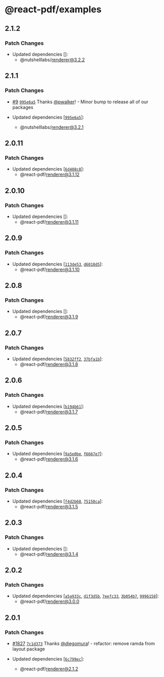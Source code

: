 # @react-pdf/examples

## 2.1.2

### Patch Changes

- Updated dependencies []:
  - @nutshelllabs/renderer@3.2.2

## 2.1.1

### Patch Changes

- [#9](https://github.com/nutshelllabs/react-pdf/pull/9) [`995e6a5`](https://github.com/nutshelllabs/react-pdf/commit/995e6a5ea74e105448cd4683745ea272646402b7) Thanks [@pwalker](https://github.com/pwalker)! - Minor bump to release all of our packages

- Updated dependencies [[`995e6a5`](https://github.com/nutshelllabs/react-pdf/commit/995e6a5ea74e105448cd4683745ea272646402b7)]:
  - @nutshelllabs/renderer@3.2.1

## 2.0.11

### Patch Changes

- Updated dependencies [[`6d408c8`](https://github.com/diegomura/react-pdf/commit/6d408c838b1aa9bea0db63bf36b2a6932a20404c)]:
  - @react-pdf/renderer@3.1.12

## 2.0.10

### Patch Changes

- Updated dependencies []:
  - @react-pdf/renderer@3.1.11

## 2.0.9

### Patch Changes

- Updated dependencies [[`113de53`](https://github.com/diegomura/react-pdf/commit/113de537b0fa9bae06a69e7c8daa988fe319fc6a), [`d6018d5`](https://github.com/diegomura/react-pdf/commit/d6018d5a80492270ff5f5b4c00e694f7dc1cd93f)]:
  - @react-pdf/renderer@3.1.10

## 2.0.8

### Patch Changes

- Updated dependencies []:
  - @react-pdf/renderer@3.1.9

## 2.0.7

### Patch Changes

- Updated dependencies [[`5832ff2`](https://github.com/diegomura/react-pdf/commit/5832ff20e1ce4a0e49cf5249dcdf4b304eab04c6), [`37bfa1b`](https://github.com/diegomura/react-pdf/commit/37bfa1ba26386d1725f42ba5e108d8c72aa71e85)]:
  - @react-pdf/renderer@3.1.8

## 2.0.6

### Patch Changes

- Updated dependencies [[`b194b61`](https://github.com/diegomura/react-pdf/commit/b194b619b19a7683b64d47eaa2573635e6884e8d)]:
  - @react-pdf/renderer@3.1.7

## 2.0.5

### Patch Changes

- Updated dependencies [[`9a5e0be`](https://github.com/diegomura/react-pdf/commit/9a5e0befb89756db07ce053192a136df9d4ba905), [`f6667e7`](https://github.com/diegomura/react-pdf/commit/f6667e75449c241d02f9f44fb717a71443c555c1)]:
  - @react-pdf/renderer@3.1.6

## 2.0.4

### Patch Changes

- Updated dependencies [[`f4d2b68`](https://github.com/diegomura/react-pdf/commit/f4d2b68765d146e4718140f65eeceb7e69e2cfee), [`75150ca`](https://github.com/diegomura/react-pdf/commit/75150ca137b709fcab6e7cefee9dfac6b48d5aaa)]:
  - @react-pdf/renderer@3.1.5

## 2.0.3

### Patch Changes

- Updated dependencies []:
  - @react-pdf/renderer@3.1.4

## 2.0.2

### Patch Changes

- Updated dependencies [[`a5a933c`](https://github.com/diegomura/react-pdf/commit/a5a933c9733e4c77338ef76a2b3545b84a646a81), [`d1f3d5b`](https://github.com/diegomura/react-pdf/commit/d1f3d5b9b4103705e95e2160347ee253d842ed5d), [`7eefc33`](https://github.com/diegomura/react-pdf/commit/7eefc3323390c59bf6d4f923749526831572ef1a), [`3b054b7`](https://github.com/diegomura/react-pdf/commit/3b054b711f5dc0b1c4fd29feaf85b430baad2663), [`9996158`](https://github.com/diegomura/react-pdf/commit/9996158636edf2118c4a6dcce08a00408b982993)]:
  - @react-pdf/renderer@3.0.0

## 2.0.1

### Patch Changes

- [#1827](https://github.com/diegomura/react-pdf/pull/1827) [`7c1d373`](https://github.com/diegomura/react-pdf/commit/7c1d373a06b04369e762069be4b96d4e40371ecc) Thanks [@diegomura](https://github.com/diegomura)! - refactor: remove ramda from layout package

- Updated dependencies [[`6c799ec`](https://github.com/diegomura/react-pdf/commit/6c799ec1bbe17106df6db109df4a62c70e39bd24)]:
  - @react-pdf/renderer@2.1.2

